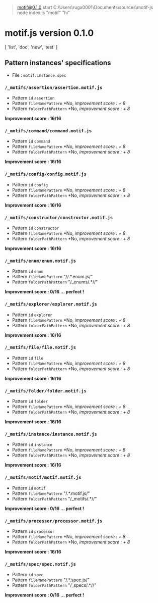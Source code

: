 
> motif@0.1.0 start C:\Users\ruga0001\Documents\sources\motif-js
> node index.js "motif" "hi"

# motif.js version 0.1.0
[ 'list', 'doc', 'new', 'test' ]


## Pattern instances' specifications
  
* File : `motif.instance.spec`



### `/_motifs/assertion/assertion.motif.js`


* Pattern `id`
   `assertion`
* Pattern `fileNamePattern`
   *No, *improvement score : + 8*
* Pattern `folderPathPattern`
   *No, *improvement score : + 8*

**Improvement score : 16/16**


### `/_motifs/command/command.motif.js`


* Pattern `id`
   `command`
* Pattern `fileNamePattern`
   *No, *improvement score : + 8*
* Pattern `folderPathPattern`
   *No, *improvement score : + 8*

**Improvement score : 16/16**


### `/_motifs/config/config.motif.js`


* Pattern `id`
   `config`
* Pattern `fileNamePattern`
   *No, *improvement score : + 8*
* Pattern `folderPathPattern`
   *No, *improvement score : + 8*

**Improvement score : 16/16**


### `/_motifs/constructor/constructor.motif.js`


* Pattern `id`
   `constructor`
* Pattern `fileNamePattern`
   *No, *improvement score : + 8*
* Pattern `folderPathPattern`
   *No, *improvement score : + 8*

**Improvement score : 16/16**


### `/_motifs/enum/enum.motif.js`


* Pattern `id`
   `enum`
* Pattern `fileNamePattern`
   "/\/.*\.enum\.js/"
* Pattern `folderPathPattern`
   "/\_enums\/.*\//"

**Improvement score : 0/16 ... perfect !**


### `/_motifs/explorer/explorer.motif.js`


* Pattern `id`
   `explorer`
* Pattern `fileNamePattern`
   *No, *improvement score : + 8*
* Pattern `folderPathPattern`
   *No, *improvement score : + 8*

**Improvement score : 16/16**


### `/_motifs/file/file.motif.js`


* Pattern `id`
   `file`
* Pattern `fileNamePattern`
   *No, *improvement score : + 8*
* Pattern `folderPathPattern`
   *No, *improvement score : + 8*

**Improvement score : 16/16**


### `/_motifs/folder/folder.motif.js`


* Pattern `id`
   `folder`
* Pattern `fileNamePattern`
   *No, *improvement score : + 8*
* Pattern `folderPathPattern`
   *No, *improvement score : + 8*

**Improvement score : 16/16**


### `/_motifs/instance/instance.motif.js`


* Pattern `id`
   `instance`
* Pattern `fileNamePattern`
   *No, *improvement score : + 8*
* Pattern `folderPathPattern`
   *No, *improvement score : + 8*

**Improvement score : 16/16**


### `/_motifs/motif/motif.motif.js`


* Pattern `id`
   `motif`
* Pattern `fileNamePattern`
   "/.*\.motif\.js/"
* Pattern `folderPathPattern`
   "/_motifs\/.*\//"

**Improvement score : 0/16 ... perfect !**


### `/_motifs/processor/processor.motif.js`


* Pattern `id`
   `processor`
* Pattern `fileNamePattern`
   *No, *improvement score : + 8*
* Pattern `folderPathPattern`
   *No, *improvement score : + 8*

**Improvement score : 16/16**


### `/_motifs/spec/spec.motif.js`


* Pattern `id`
   `spec`
* Pattern `fileNamePattern`
   "/.*\.spec\.js/"
* Pattern `folderPathPattern`
   "/_specs\/.*\//"

**Improvement score : 0/16 ... perfect !**
